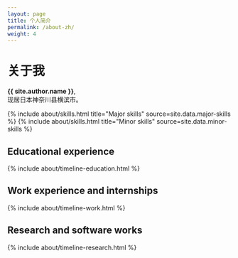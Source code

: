 ```yaml
---
layout: page
title: 个人简介
permalink: /about-zh/
weight: 4
---
```


# **关于我**

**{{ site.author.name }}**,<br>
现居日本神奈川县横滨市。

<div class="row">
{% include about/skills.html title="Major skills" source=site.data.major-skills %}
{% include about/skills.html title="Minor skills" source=site.data.minor-skills %}
</div>

## Educational experience

<div class="row">
{% include about/timeline-education.html %}
</div>

## Work experience and internships

<div class="row">
{% include about/timeline-work.html %}
</div>

## Research and software works

<div class="row">
{% include about/timeline-research.html %}
</div>
